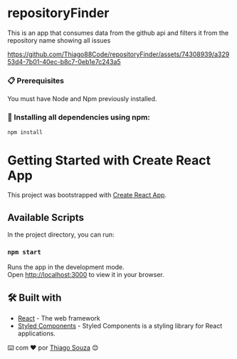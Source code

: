 # repositoryFinder
This is an app that consumes data from the github api and filters it from the repository name showing all issues

https://github.com/Thiago88Code/repositoryFinder/assets/74308939/a32953d4-7b01-40ec-b8c7-0eb1e7c243a5


### 📋 Prerequisites

You must have Node and Npm previously installed.

### 🔧 Installing all dependencies using npm:

```
npm install 
```

# Getting Started with Create React App

This project was bootstrapped with [Create React App](https://github.com/facebook/create-react-app).

## Available Scripts

In the project directory, you can run:

### `npm start`

Runs the app in the development mode.\
Open [http://localhost:3000](http://localhost:3000) to view it in your browser.



## 🛠️ Built with 

* [React](https://react.dev/) - The web framework
* [Styled Components](https://styled-components.com/) - Styled Components is a styling library for React applications.


⌨️ com ❤️ por [Thiago Souza](https://github.com/Thiago88Code) 😊
